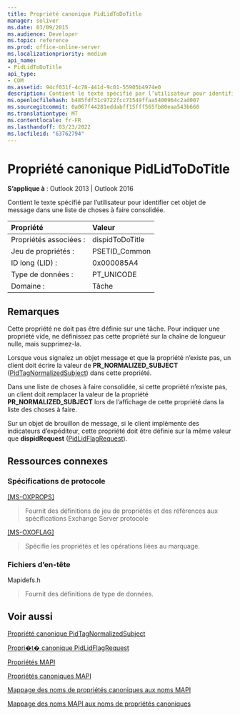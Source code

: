 ```yaml
---
title: Propriété canonique PidLidToDoTitle
manager: soliver
ms.date: 03/09/2015
ms.audience: Developer
ms.topic: reference
ms.prod: office-online-server
ms.localizationpriority: medium
api_name:
- PidLidToDoTitle
api_type:
- COM
ms.assetid: 94cf031f-4c78-441d-9c01-55905b4974e0
description: Contient le texte spécifié par l’utilisateur pour identifier cet objet de message dans une liste de choses à faire consolidée. Cette propriété ne doit pas être définie sur une tâche.
ms.openlocfilehash: b485fdf31c9722fcc71549ffaa5400964c2ad007
ms.sourcegitcommit: 0a067f44281eddabff15fff565fb80eaa543b660
ms.translationtype: MT
ms.contentlocale: fr-FR
ms.lasthandoff: 03/23/2022
ms.locfileid: "63762794"
---
```

# <a name="pidlidtodotitle-canonical-property"></a>Propriété canonique PidLidToDoTitle

  
  
**S’applique à** : Outlook 2013 | Outlook 2016 
  
Contient le texte spécifié par l’utilisateur pour identifier cet objet de message dans une liste de choses à faire consolidée.
  
|Propriété |Valeur |
|:-----|:-----|
|Propriétés associées :  <br/> |dispidToDoTitle  <br/> |
|Jeu de propriétés :  <br/> |PSETID_Common  <br/> |
|ID long (LID) :  <br/> |0x000085A4  <br/> |
|Type de données :  <br/> |PT_UNICODE  <br/> |
|Domaine :  <br/> |Tâche  <br/> |
   
## <a name="remarks"></a>Remarques

Cette propriété ne doit pas être définie sur une tâche. Pour indiquer une propriété vide, ne définissez pas cette propriété sur la chaîne de longueur nulle, mais supprimez-la. 
  
Lorsque vous signalez un objet message et que la propriété n’existe pas, un client doit écrire la valeur de **PR_NORMALIZED_SUBJECT** ([PidTagNormalizedSubject](pidtagnormalizedsubject-canonical-property.md)) dans cette propriété.
  
Dans une liste de choses à faire consolidée, si cette propriété n’existe pas, un client doit remplacer la valeur de la propriété **PR_NORMALIZED_SUBJECT** lors de l’affichage de cette propriété dans la liste des choses à faire. 
  
Sur un objet de brouillon de message, si le client implémente des indicateurs d’expéditeur, cette propriété doit être définie sur la même valeur que **dispidRequest** ([PidLidFlagRequest](pidlidflagrequest-canonical-property.md)).
  
## <a name="related-resources"></a>Ressources connexes

### <a name="protocol-specifications"></a>Spécifications de protocole

[[MS-OXPROPS]](https://msdn.microsoft.com/library/f6ab1613-aefe-447d-a49c-18217230b148%28Office.15%29.aspx)
  
> Fournit des définitions de jeu de propriétés et des références aux spécifications Exchange Server protocole
    
[[MS-OXOFLAG]](https://msdn.microsoft.com/library/f1e50be4-ed30-4c2a-b5cb-8ff3aaaf9b91%28Office.15%29.aspx)
  
> Spécifie les propriétés et les opérations liées au marquage.
    
### <a name="header-files"></a>Fichiers d’en-tête

Mapidefs.h
  
> Fournit des définitions de type de données.
    
## <a name="see-also"></a>Voir aussi



[Propriété canonique PidTagNormalizedSubject](pidtagnormalizedsubject-canonical-property.md)
  
[Propri�t� canonique PidLidFlagRequest](pidlidflagrequest-canonical-property.md)


[Propriétés MAPI](mapi-properties.md)
  
[Propriétés canoniques MAPI](mapi-canonical-properties.md)
  
[Mappage des noms de propriétés canoniques aux noms MAPI](mapping-canonical-property-names-to-mapi-names.md)
  
[Mappage des noms MAPI aux noms de propriétés canoniques](mapping-mapi-names-to-canonical-property-names.md)

